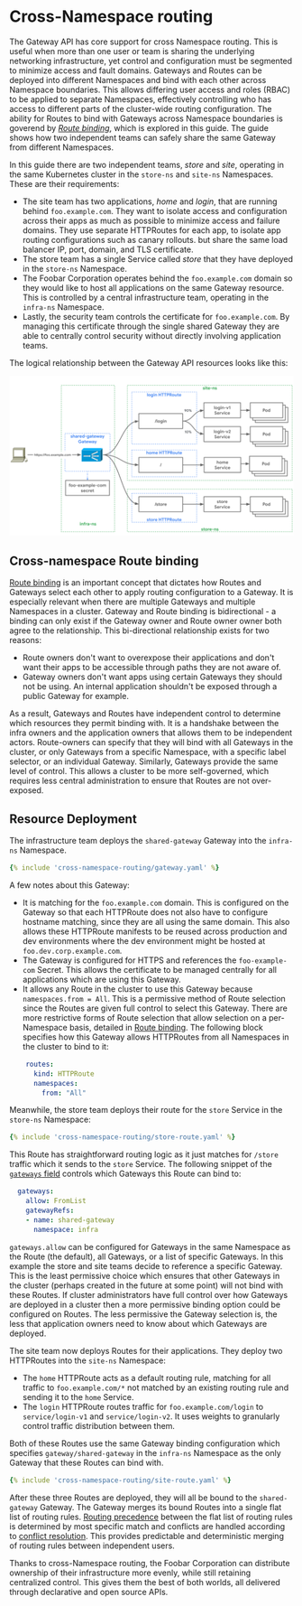 # Cross-Namespace routing

The Gateway API has core support for cross Namespace routing. This is useful
when more than one user or team is sharing the underlying networking infrastructure,
yet control and configuration must be segmented to minimize access and fault
domains. Gateways and Routes can be deployed into different Namespaces and bind
with each other across Namespace boundaries. This allows differing user access
and roles (RBAC) to be applied to separate Namespaces, effectively controlling
who has access to different parts of the cluster-wide routing configuration. The
ability for Routes to bind with Gateways across Namespace boundaries is goverend
by [_Route binding_](#cross-namespace-route-binding), which
is explored in this guide. The guide shows how two independent teams can safely
share the same Gateway from different Namespaces.

In this guide there are two independent teams, _store_ and _site_, operating
in the same Kubernetes cluster in the `store-ns` and `site-ns` Namespaces. These are
their requirements:

- The site team has two applications, _home_ and _login_, that are running 
behind `foo.example.com`. They want to isolate access and configuration across
their apps as much as possible to minimize access and failure domains. 
They use separate HTTPRoutes for each app, to isolate app routing configurations 
such as canary rollouts. but share the same load balancer 
IP, port, domain, and TLS certificate.
- The store team has a single Service called _store_ that they have deployed 
in the `store-ns` Namespace. 
- The Foobar Corporation operates behind the `foo.example.com` domain so they 
would like to host all applications on the same Gateway resource. This is 
controlled by a central infrastructure team, operating in the `infra-ns` Namespace.
- Lastly, the security team controls the certificate for `foo.example.com`. 
By managing this certificate through the single shared Gateway they are able 
to centrally control security without directly involving application teams.

The logical relationship between the Gateway API resources looks like this:

![Cross-Namespace routing](../images/cross-namespace-routing.svg)

## Cross-namespace Route binding

[Route binding](/concepts/api-overview/#route-binding) is an important concept 
that dictates how Routes and Gateways select each other to apply routing
configuration to a Gateway. It is especially relevant when there are multiple
Gateways and multiple Namespaces in a cluster. Gateway and Route binding is
bidirectional - a binding can only exist if the Gateway owner and Route owner
owner both agree to the relationship. This bi-directional relationship exists
for two reasons:

- Route owners don't want to overexpose their applications and don't want 
their apps to be accessible through paths they are not aware of.
- Gateway owners don't want apps using certain Gateways they should not be 
using. An internal application shouldn't be exposed through a public Gateway 
for example.


As a result, Gateways and Routes have independent control to determine which
resources they permit binding with. It is a handshake between the infra owners
and the application owners that allows them to be independent actors.
Route-owners can specify that they will bind with all Gateways in the cluster,
or only Gateways from a specific Namespace, with a specific label selector, or
an individual Gateway. Similarly, Gateways provide the same level of control.
This allows a cluster to be more self-governed, which requires less central
administration to ensure that Routes are not over-exposed.

## Resource Deployment

The infrastructure team deploys the `shared-gateway` Gateway into the `infra-ns` 
Namespace. 

```yaml
{% include 'cross-namespace-routing/gateway.yaml' %}
```

A few notes about this Gateway:

- It is matching for the `foo.example.com` domain. This is configured on the 
Gateway so that each HTTPRoute does not also have to configure hostname matching, 
since they are all using the same domain. This also allows these HTTPRoute 
manifests to be reused across production and dev environments where the dev 
environment might be hosted at `foo.dev.corp.example.com`.
- The Gateway is configured for HTTPS and references the `foo-example-com` Secret. 
This allows the certificate to be managed centrally for all applications which 
are using this Gateway.
- It allows any Route in the cluster to use this Gateway because `namespaces.from = All`. 
This is a permissive method of Route selection since the Routes are given 
full control to select this Gateway. There are more restrictive forms of Route 
selection that allow selection on a per-Namespace basis, detailed 
in [Route binding](/concepts/api-overview/#route-binding). The following block
specifies how this Gateway allows HTTPRoutes from all Namespaces in the 
cluster to bind to it:

```yaml
    routes:
      kind: HTTPRoute
      namespaces:
        from: "All"
```

Meanwhile, the store team deploys their route for the `store` Service in the 
`store-ns` Namespace:

```yaml
{% include 'cross-namespace-routing/store-route.yaml' %}
```

This Route has straightforward routing logic as it just matches for 
`/store` traffic which it sends to the `store` Service. The following snippet 
of the [`gateways` field](/v1alpha2/references/spec/#networking.x-k8s.io/v1alpha1.RouteGateways) 
controls which Gateways this Route can bind to:

```yaml
  gateways:
    allow: FromList
    gatewayRefs:
    - name: shared-gateway
      namespace: infra
```

`gateways.allow` can be configured for Gateways in the same Namespace as the
Route (the default), all Gateways, or a list of specific Gateways. In this
example the store and site teams decide to reference a specific Gateway. This is
the least permissive choice which ensures that other Gateways in the cluster
(perhaps created in the future at some point) will not bind with these Routes.
If cluster administrators have full control over how Gateways are deployed in a
cluster then a more permissive binding option could be configured on Routes. The
less permissive the Gateway selection is, the less that application owners need
to know about which Gateways are deployed. 

The site team now deploys Routes for their applications. They deploy two
HTTPRoutes into the `site-ns` Namespace:

- The `home` HTTPRoute acts as a default routing rule, matching for all traffic 
to `foo.example.com/*` not matched by an existing routing rule and sending it to 
the `home` Service.
- The `login` HTTPRoute  routes traffic for `foo.example.com/login` to 
`service/login-v1` and `service/login-v2`. It uses weights to granularly 
control traffic distribution between them. 

Both of these Routes use the same Gateway binding configuration which specifies
`gateway/shared-gateway` in the `infra-ns` Namespace as the only Gateway that these
Routes can bind with.

```yaml
{% include 'cross-namespace-routing/site-route.yaml' %}
```

After these three Routes are deployed, they will all be bound to the 
`shared-gateway` Gateway. The Gateway merges its bound Routes into a single flat
list of routing rules. [Routing
precedence](/references/spec/#networking.x-k8s.io/v1alpha1.HTTPRouteRule)
between the flat list of routing rules is determined by most specific match and
conflicts are handled according to [conflict
resolution](/concepts/guidelines#conflicts). This provides predictable and
deterministic merging of routing rules between independent users.

Thanks to cross-Namespace routing, the Foobar Corporation can distribute
ownership of their infrastructure more evenly, while still retaining centralized
control. This gives them the best of both worlds, all delivered through
declarative and open source APIs.